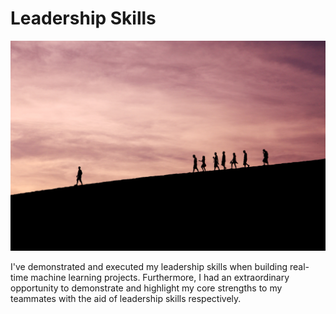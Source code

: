 # Leadership Skills 

![](https://github.com/suhasmaddali/Images/blob/main/jehyun-sung-6U5AEmQIajg-unsplash.jpg)


I've demonstrated and executed my leadership skills when building real-time machine learning projects. Furthermore, I had an extraordinary opportunity to demonstrate and highlight my core strengths to my teammates with the aid of leadership skills respectively. 
